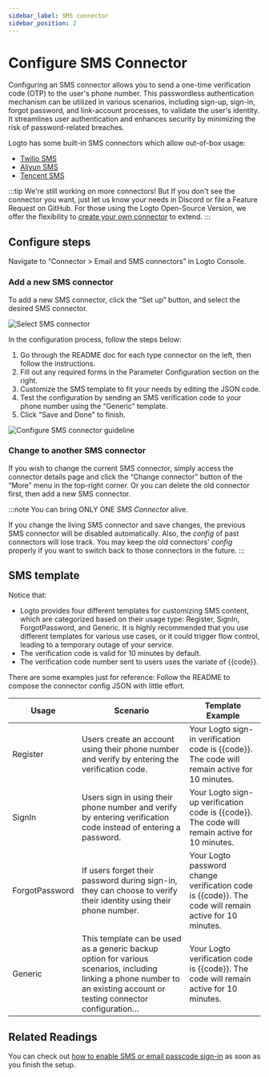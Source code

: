 ```yaml
---
sidebar_label: SMS connector
sidebar_position: 2
---
```


# Configure SMS Connector

Configuring an SMS connector allows you to send a one-time verification code (OTP) to the user's phone number. This passwordless authentication mechanism can be utilized in various scenarios, including sign-up, sign-in, forgot password, and link-account processes, to validate the user's identity. It streamlines user authentication and enhances security by minimizing the risk of password-related breaches.

Logto has some built-in SMS connectors which allow out-of-box usage:

- [Twilio SMS](https://github.com/logto-io/logto/tree/master/packages/connectors/connector-twilio-sms)
- [Aliyun SMS](https://github.com/logto-io/logto/tree/master/packages/connectors/connector-aliyun-sms)
- [Tencent SMS](https://github.com/logto-io/logto/tree/master/packages/connectors/connector-tencent-sms)

:::tip
We're still working on more connectors! But If you don't see the connector you want, just let us know your needs in Discord or file a Feature Request on GitHub.
For those using the Logto Open-Source Version, we offer the flexibility to [create your own connector](../create-your-connector/README.md) to extend.
:::

## Configure steps

Navigate to “Connector > Email and SMS connectors” in Logto Console.

### Add a new SMS connector

To add a new SMS connector, click the “Set up” button, and select the desired SMS connector.

![Select SMS connector](./assets/configure-select-sms-connetor.png)

In the configuration process, follow the steps below:

1. Go through the README doc for each type connector on the left, then follow the instructions.
2. Fill out any required forms in the Parameter Configuration section on the right.
3. Customize the SMS template to fit your needs by editing the JSON code.
4. Test the configuration by sending an SMS verification code to your phone number using the “Generic” template.
5. Click "Save and Done" to finish.

![Configure SMS connector guideline](./assets/configure-sms-connector-guideline.png)

### Change to another SMS connector

If you wish to change the current SMS connector, simply access the connector details page and click the “Change connector” button of the “More” menu in the top-right corner. Or you can delete the old connector first, then add a new SMS connector.

:::note
You can bring ONLY ONE _SMS Connector_ alive.

If you change the living SMS connector and save changes, the previous SMS connector will be disabled automatically. Also, the _config_ of past connectors will lose track. You may keep the old connectors' _config_ properly if you want to switch back to those connectors in the future.
:::

## SMS template

Notice that:

- Logto provides four different templates for customizing SMS content, which are categorized based on their usage type: Register, SignIn, ForgotPassword, and Generic. It is highly recommended that you use different templates for various use cases, or it could trigger flow control, leading to a temporary outage of your service.
- The verification code is valid for 10 minutes by default.
- The verification code number sent to users uses the variate of {{code}}.

There are some examples just for reference:
Follow the README to compose the connector config JSON with little effort.

| Usage          | Scenario                                                                                                                                                                | Template Example                                                                                      |
| -------------- | ----------------------------------------------------------------------------------------------------------------------------------------------------------------------- | ----------------------------------------------------------------------------------------------------- |
| Register       | Users create an account using their phone number and verify by entering the verification code.                                                                          | Your Logto sign-in verification code is {{code}}. The code will remain active for 10 minutes.         |
| SignIn         | Users sign in using their phone number and verify by entering verification code instead of entering a password.                                                         | Your Logto sign-up verification code is {{code}}. The code will remain active for 10 minutes.         |
| ForgotPassword | If users forget their password during sign-in, they can choose to verify their identity using their phone number.                                                       | Your Logto password change verification code is {{code}}. The code will remain active for 10 minutes. |
| Generic        | This template can be used as a generic backup option for various scenarios, including linking a phone number to an existing account or testing connector configuration… | Your Logto verification code is {{code}}. The code will remain active for 10 minutes.                 |

## Related Readings

You can check out [how to enable SMS or email passcode sign-in](../../tutorials/get-started/passwordless-sign-in-by-adding-connectors.mdx) as soon as you finish the setup.
